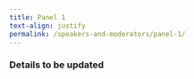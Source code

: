 ```yaml
---
title: Panel 1
text-align: justify
permalink: /speakers-and-moderators/panel-1/
---
```


### Details to be updated
